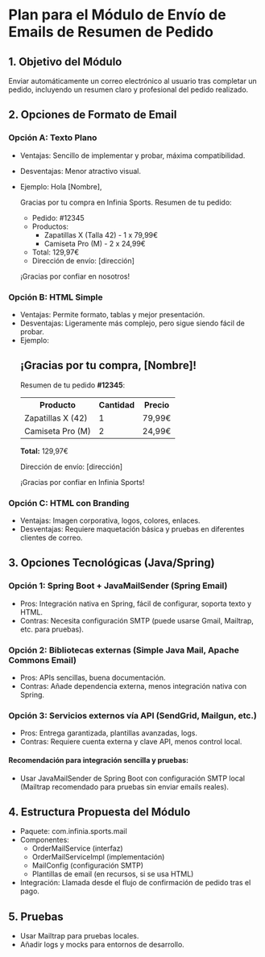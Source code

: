 # Plan para el Módulo de Envío de Emails de Resumen de Pedido

## 1. Objetivo del Módulo
Enviar automáticamente un correo electrónico al usuario tras completar un pedido, incluyendo un resumen claro y profesional del pedido realizado.

## 2. Opciones de Formato de Email

### Opción A: Texto Plano
- Ventajas: Sencillo de implementar y probar, máxima compatibilidad.
- Desventajas: Menor atractivo visual.
- Ejemplo:
  Hola [Nombre],

  Gracias por tu compra en Infinia Sports.
  Resumen de tu pedido:
  - Pedido: #12345
  - Productos:
    * Zapatillas X (Talla 42) - 1 x 79,99€
    * Camiseta Pro (M) - 2 x 24,99€
  - Total: 129,97€
  - Dirección de envío: [dirección]

  ¡Gracias por confiar en nosotros!

### Opción B: HTML Simple
- Ventajas: Permite formato, tablas y mejor presentación.
- Desventajas: Ligeramente más complejo, pero sigue siendo fácil de probar.
- Ejemplo:
  <h2>¡Gracias por tu compra, [Nombre]!</h2>
  <p>Resumen de tu pedido <b>#12345</b>:</p>
  <table>
    <tr><th>Producto</th><th>Cantidad</th><th>Precio</th></tr>
    <tr><td>Zapatillas X (42)</td><td>1</td><td>79,99€</td></tr>
    <tr><td>Camiseta Pro (M)</td><td>2</td><td>24,99€</td></tr>
  </table>
  <p><b>Total:</b> 129,97€</p>
  <p>Dirección de envío: [dirección]</p>
  <p>¡Gracias por confiar en Infinia Sports!</p>

### Opción C: HTML con Branding
- Ventajas: Imagen corporativa, logos, colores, enlaces.
- Desventajas: Requiere maquetación básica y pruebas en diferentes clientes de correo.

## 3. Opciones Tecnológicas (Java/Spring)

### Opción 1: Spring Boot + JavaMailSender (Spring Email)
- Pros: Integración nativa en Spring, fácil de configurar, soporta texto y HTML.
- Contras: Necesita configuración SMTP (puede usarse Gmail, Mailtrap, etc. para pruebas).

### Opción 2: Bibliotecas externas (Simple Java Mail, Apache Commons Email)
- Pros: APIs sencillas, buena documentación.
- Contras: Añade dependencia externa, menos integración nativa con Spring.

### Opción 3: Servicios externos vía API (SendGrid, Mailgun, etc.)
- Pros: Entrega garantizada, plantillas avanzadas, logs.
- Contras: Requiere cuenta externa y clave API, menos control local.

#### Recomendación para integración sencilla y pruebas:
- Usar JavaMailSender de Spring Boot con configuración SMTP local (Mailtrap recomendado para pruebas sin enviar emails reales).

## 4. Estructura Propuesta del Módulo

- Paquete: com.infinia.sports.mail
- Componentes:
  - OrderMailService (interfaz)
  - OrderMailServiceImpl (implementación)
  - MailConfig (configuración SMTP)
  - Plantillas de email (en recursos, si se usa HTML)
- Integración: Llamada desde el flujo de confirmación de pedido tras el pago.

## 5. Pruebas
- Usar Mailtrap para pruebas locales.
- Añadir logs y mocks para entornos de desarrollo.
